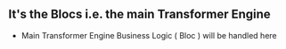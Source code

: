 ## It's the Blocs i.e. the main Transformer Engine

- Main Transformer Engine Business Logic ( Bloc ) will be handled here
